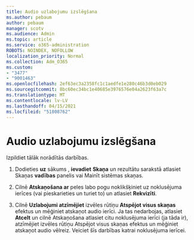 ```yaml
---
title: Audio uzlabojumu izslēgšana
ms.author: pebaum
author: pebaum
manager: scotv
ms.audience: Admin
ms.topic: article
ms.service: o365-administration
ROBOTS: NOINDEX, NOFOLLOW
localization_priority: Normal
ms.collection: Adm_O365
ms.custom:
- "3477"
- "9001463"
ms.openlocfilehash: 2ef63ec3a2358fc1c1aedfe1e280c46b3d0eb029
ms.sourcegitcommit: 8bc60ec34bc1e40685e3976576e04a2623f63a7c
ms.translationtype: MT
ms.contentlocale: lv-LV
ms.lasthandoff: 04/15/2021
ms.locfileid: "51808762"
---
```

# <a name="turn-off-audio-enhancement"></a>Audio uzlabojumu izslēgšana

Izpildiet tālāk norādītās darbības.

1. Dodieties **uz** sākums , **ievadiet** **Skaņa** un rezultātu sarakstā atlasiet Skaņas **vadības** panelis vai Mainīt sistēmas skaņas.

2. Cilnē **Atskaņošana ar** peles labo pogu noklikšķiniet uz noklusējuma ierīces (vai pieskarieties un turiet to) un atlasiet **Rekvizīti**.

3. Cilnē **Uzlabojumi atzīmējiet** izvēles rūtiņu **Atspējot visus skaņas** efektus un mēģiniet atskaņot audio ierīci. Ja tas nedarbojas, atlasiet **Atcelt** un  cilnē Atskaņošana atlasiet citu noklusējuma ierīci (ja tāda ir), atzīmējiet izvēles rūtiņu Atspējot visus skaņas efektus un mēģiniet atskaņot audio vēlreiz.  Veiciet šīs darbības katrai noklusējuma ierīcei.
